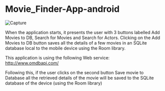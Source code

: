 # Movie_Finder-App-android
![Capture](https://user-images.githubusercontent.com/94888249/177025490-a093403a-972c-4680-9c9c-ace5bf068631.JPG)

When the application starts, it presents the user with 3 buttons labelled Add Movies to DB, Search for Movies and Search for Actors.
Clicking on the Add Movies to DB button saves all the details of a few movies in an SQLite database local to the mobile device using the Room library.

This application is using the following Web service:
http://www.omdbapi.com/

Following this, if the user clicks on the second button Save movie to Database all the retrieved details of the movie will be saved to the SQLite database of the device (using the Room library)
